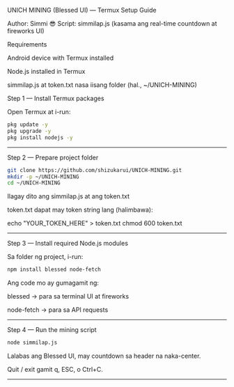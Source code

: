UNICH MINING (Blessed UI) — Termux Setup Guide

Author: Simmi 😎 Script: simmilap.js (kasama ang real-time countdown at fireworks UI)

Requirements

Android device with Termux installed

Node.js installed in Termux

simmilap.js at token.txt nasa iisang folder (hal., ~/UNICH-MINING)

Step 1 — Install Termux packages

Open Termux at i-run:

```bash
pkg update -y
pkg upgrade -y
pkg install nodejs -y
```

---

Step 2 — Prepare project folder

```bash
git clone https://github.com/shizukarui/UNICH-MINING.git
mkdir -p ~/UNICH-MINING
cd ~/UNICH-MINING
```

Ilagay dito ang simmilap.js at ang token.txt

token.txt dapat may token string lang (halimbawa):

echo "YOUR_TOKEN_HERE" > token.txt
chmod 600 token.txt

---

Step 3 — Install required Node.js modules

Sa folder ng project, i-run:

```bash
npm install blessed node-fetch
```

Ang code mo ay gumagamit ng:

blessed → para sa terminal UI at fireworks

node-fetch → para sa API requests

---

Step 4 — Run the mining script

```bash
node simmilap.js
```

Lalabas ang Blessed UI, may countdown sa header na naka-center.

Quit / exit gamit q, ESC, o Ctrl+C.

---

